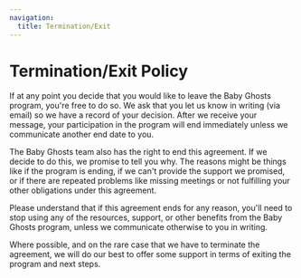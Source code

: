 ```yaml
---
navigation:
  title: Termination/Exit
---
```


# Termination/Exit Policy

If at any point you decide that you would like to leave the Baby Ghosts program, you're free to do so. We ask that you let us know in writing (via email) so we have a record of your decision. After we receive your message, your participation in the program will end immediately unless we communicate another end date to you.

The Baby Ghosts team also has the right to end this agreement. If we decide to do this, we promise to tell you why. The reasons might be things like if the program is ending, if we can't provide the support we promised, or if there are repeated problems like missing meetings or not fulfilling your other obligations under this agreement.

Please understand that if this agreement ends for any reason, you'll need to stop using any of the resources, support, or other benefits from the Baby Ghosts program, unless we communicate otherwise to you in writing.

Where possible, and on the rare case that we have to terminate the agreement, we will do our best to offer some support in terms of exiting the program and next steps.
